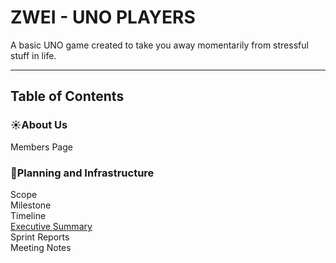 # ZWEI - UNO PLAYERS

A basic UNO game created to take you away momentarily from stressful stuff in life.

---
## Table of Contents
### ☀️About Us
Members Page
### 📒Planning and Infrastructure
Scope
<br>Milestone
<br>Timeline
<br>[Executive Summary](Requirements/ExecutiveSummary.md)
<br>Sprint Reports
<br>Meeting Notes




